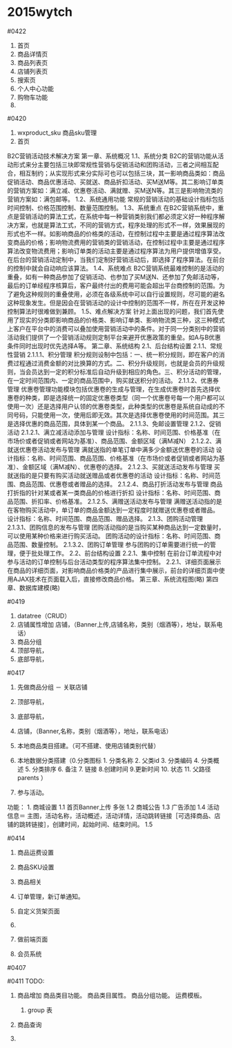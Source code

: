 # 2015wytch

#0422
1. 首页
2. 商品详情页
3. 商品列表页
4. 店铺列表页
5. 搜索页
6. 个人中心功能
7. 购物车功能
8. 

#0420

1. wxproduct_sku 商品sku管理
2. 首页

B2C营销活动技术解决方案
第一章、系统概况
1.1、系统分类
B2C的营销功能从活动形式来分主要包括三块即常规性营销与促销活动和团购活动，三者之间相互配合，相互制约；从实现形式来分实际可也可以包括三块，其一影响商品类如：商品促销活动、商品优惠活动、买就送、商品折扣活动、买M送M等。其二影响订单类的营销方案如：满立减、优惠卷活动、满就赠、买M送N等。其三是影响物流类的营销方案如：满包邮等。
1.2、系统通用功能
常规的营销活动的基础设计指标包括时间控制、价格范围控制、数量范围控制。
1.3、系统重点
在B2C营销系统中，重点是营销活动的算法工式，在系统中每一种营销类别我们都必须定义好一种程序解决方案，也就是算法工式，不同的营销方式，程序处理的形式不一样，效果展现的形式也不一样。如影响商品的价格类的活动，在控制过程中主要是通过程序算法改变商品的价格；影响物流费用的营销类的营销活动，在控制过程中主要是通过程序算法改变物流费用；影响订单类的活动主要是通过程序算法为用户提供增值享受。在后台的营销活动定制中，当我们定制好营销活动后，即选择了程序算法。在前台的控制中就会自动响应该算法。
1.4、系统难点
B2C营销系统最难控制的是活动的重叠，如有一种商品参加了促销活动、也参加了买M送N、还参加了免邮活动等，最后的订单经程序核算后，客户最终付出的费用可能会超出平台商控制的范围。为了避免这种规则的重叠使用，必须在各级系统中可以自行设置规则，尽可能的避名这种现象发生。但是因会在营销活动的设计中控制的范围不一样，所在在开发这种控制算法时很难做到兼顾。
1.5、难点解决方案
针对上面出现的问题，我们首先使用了现实的分类即影响商品的价格类、影响订单类、影响物流类三种，这三种模式上客户在平台中的消费可以叠加使用营销活动中的条件。对于同一分类别中的营销活动我们提供了一个营销活动规则定制平台来避开优惠政策的重垒。如A与B优惠条件同时出现时优先选择A等。
第二章、系统结构
2.1、后台结构设置
2.1.1、常规性营销
2.1.1.1、积分管理
积分规则设制中包括：一、统一积分规则，即在客户的消费过程通过消费金额的对比换算的方式。二、积分升级规则，也就是会员的升级规则，当会员达到一定的积分标准后自动升级到相应的角色。三、积分活动的管理，在一定时间范围内、一定的商品范围中，购买就送积分的活动。
2.1.1.2、优惠券管理
优惠卷管理功能模块包括优惠卷的生成与管理，在生成优惠卷时首先选择优惠卷的种类，即是选择统一的固定优惠卷类型（同一个优惠卷号每一个用户都可以使用一次）还是选择用户认领的优惠卷类型，此种类型的优惠卷是系统自动成的不同号码，只能使用一次，使用后即无效。其次是选择优惠卷使用的时间范围。其三是选择优惠的商品范围，具体到某一个商品。
2.1.1.3、免邮设置管理
2.1.2、促销活动
2.1.2.1、满立减活动添加与管理
设计指标：名称、时间范围、价格基准（在市场价或者促销或者网站为基准）、商品范围、金额区域（满M减N）
2.1.2.2、满就送优惠卷活动发布与管理
满就送指的单笔订单中满多少金额送优惠卷的活动
设计指标：名称、时间范围、商品范围、价格基准（在市场价或者促销或者网站为基准）、金额区域（满M减N）、优惠卷的选择。
2.1.2.3、买就送活动发布与管理
买就送指的是只要有购买活动就送赠品或者优惠卷的活动
设计指标：名称、时间范围、商品范围、优惠卷或者赠品的选择。
2.1.2.4、商品打折活动发布与管理
商品打折指的针对某或者某一类商品的价格进行折扣
设计指标：名称、时间范围、商品范围、折扣率、价格基准。
2.1.2.5、满赠送活动发布与管理
满赠送活动指的是在客物购买活动中，单订单的商品金额达到一定程度时就赠送优惠卷或者赠品。
设计指标：名称、时间范围、商品范围、赠品选择。
2.1.3、团购活动管理
2.1.3.1、团购信息的发布与管理
团购活动指的是当购买某种商品达到一定数量时，可以使用某种价格来进行购买活动。
团购活动的设计指标：名称、时间范围、商品范围、数量控制。
2.1.3.2、团购订单管理
参与团购的订单需要进行统一的管理，便于批处理工作。
2.2、前台结构设置
2.2.1、集中控制
在前台订单流程中对参与活动的订单控制与后台活动类型的程序算法集中控制。
2.2.1、详细页面展示
在商品的详细页面，对影响商品价格类的产品进行集中展示，前台的详细页面中使用AJAX技术在页面载入后，直接修改商品价格。
第三章、系统流程图(略)
第四章、数据库建模(略)


#0419
1. datatree（CRUD）
2. 店铺属性增加  店铺，（Banner上传,店铺名称，类别（烟酒等），地址，联系电话）
3. 商品分组
4. 顶部导航，
5. 底部导航，






#0417 
1. 先做商品分组 － 关联店铺
2. 顶部导航，
3. 底部导航，
3. 店铺，（Banner,名称，类别（烟酒等），地址，联系电话）

4. 本地商品类目搭建。（可不搭建、使用店铺类别代替）
5. 本地数据分类搭建（0.分类图标 1. 分类名称 2. 父类id 3. 分类编码 4. 分类概述 5. 分类排序 6. 备注 7. 链接 8.创建时间 9.更新时间 10. 状态 11. 父路径 parents ）
	
6. 参与活动。	

功能：
	1. 商城设置
		1.1 首页Banner上传 多张
		1.2 商城公告
		1.3 广告添加
		1.4 活动信息＝ 主图，活动名称，活动概述，活动详情，活动跳转链接［可选择商品、店铺的跳转链接］，创建时间，起始时间、结束时间。
		1.5  
		
		
#0414
1. 商品运费设置
2. 商品SKU设置
3. 商品相关


4. 订单管理，新订单通知。
5. 自定义货架页面
6. 
7. 做前端页面
8. 会员系统


#0407

#0411 
TODO:

1. 商品增加
	商品类目功能。
	商品类目属性。
	商品分组功能。
	运费模板。
	
	1. group 表
	
2. 商品查询
3. 


